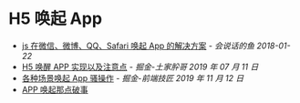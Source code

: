 # H5 唤起 App

- [js 在微信、微博、QQ、Safari 唤起 App 的解决方案](https://segmentfault.com/a/1190000012940046) - _会说话的鱼 2018-01-22_
- [H5 唤醒 APP 实现以及注意点](https://juejin.im/post/6844903887179137038) - _掘金-土家肸哥 2019 年 07 月 11 日_
- [各种场景唤起 App 骚操作](https://juejin.im/post/6844903993152372749) - _掘金-前端技匠 2019 年 11 月 12 日_
- [APP 唤起那点破事](https://libin1991.github.io/2020/03/21/APP%E5%94%A4%E8%B5%B7%E9%82%A3%E7%82%B9%E7%A0%B4%E4%BA%8B/)
